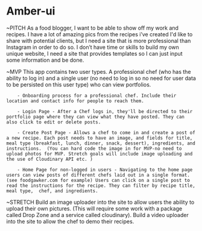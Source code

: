 # Amber-ui

<!-- Chef Portfolio Project requirements:  -->

 ~PITCH
        As a food blogger, I want to be able to show off my work and recipes. I have a lot of amazing pics from the recipes i’ve created I'd like to share with potential clients, but I need a site that is more professional than Instagram in order to do so. I don’t have time or skills to build my own unique website, I need a site that provides templates so I can just input some information and be done.

~MVP
        This app contains two user types. A professional chef (who has the ability to log in) and a single user (no need to log in so no need for user data to be persisted on this user type) who can view portfolios.

        - Onboarding process for a professional chef. Include their location and contact info for people to reach them.

        - Login Page - After a Chef logs in, they'll be directed to their portfolio page where they can view what they have posted. They can also click to edit or delete posts.

        - Create Post Page - Allows a chef to come in and create a post of a new recipe. Each post needs to have an image, and fields for title, meal type (breakfast, lunch, dinner, snack, dessert), ingredients, and instructions.  (You can hard code the image in for MVP-no need to upload photos for MVP. Stretch goals will include image uploading and the use of Cloudinary API etc. )

        - Home Page for non-logged in users - Navigating to the home page users can view posts of different chefs laid out in a single format. (see foodgawker.com for example) Users can click on a single post to read the instructions for the recipe. They can filter by recipe title, meal type,  chef, and ingredients.

~STRETCH
        Build an image uploader into the site to allow users the ability to upload their own pictures. (This will require some work with a package called Drop Zone and a service called cloudinary). Build a video uploader into the site to allow the chef to demo their recipes. 